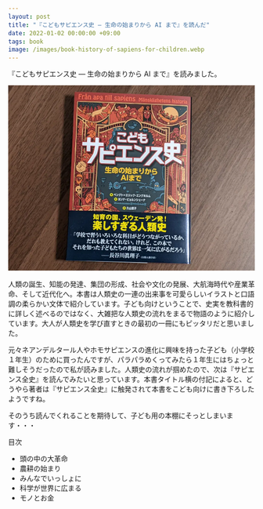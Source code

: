 ```yaml
---
layout: post
title: "『こどもサピエンス史 ― 生命の始まりから AI まで』を読んだ"
date: 2022-01-02 00:00:00 +09:00
tags: book
image: /images/book-history-of-sapiens-for-children.webp
---
```


『こどもサピエンス史 ― 生命の始まりから AI まで』を読みました。

![表紙](/images/book-history-of-sapiens-for-children.webp)

人類の誕生、知能の発達、集団の形成、社会や文化の発展、大航海時代や産業革命、そして近代化へ。本書は人類史の一連の出来事を可愛らしいイラストと口語調の柔らかい文体で紹介しています。子ども向けということで、史実を教科書的に詳しく述べるのではなく、大雑把な人類史の流れをまるで物語のように紹介しています。大人が人類史を学び直すときの最初の一冊にもピッタリだと思いました。

元々ネアンデルタール人やホモサピエンスの進化に興味を持った子ども（小学校１年生）のために買ったんですが、パラパラめくってみたら１年生にはちょっと難しそうだったので私が読みました。人類史の流れが掴めたので、次は『サピエンス全史』を読んでみたいと思っています。本書タイトル横の付記によると、どうやら著者は『サピエンス全史』に触発されて本書をこども向けに書き下ろしたようですね。

そのうち読んでくれることを期待して、子ども用の本棚にそっとしまいます・・・

目次

- 頭の中の大革命
- 農耕の始まり
- みんなでいっしょに
- 科学が世界に広まる
- モノとお金